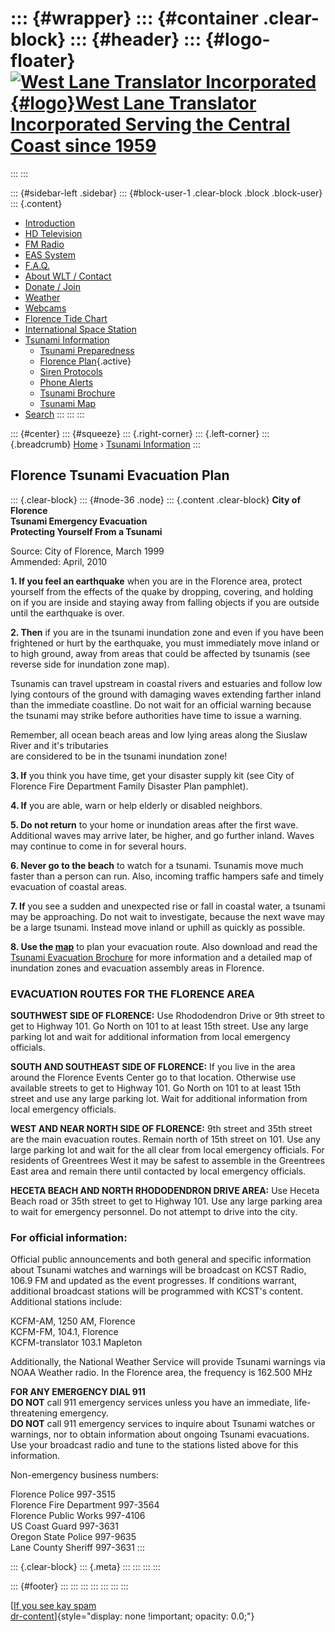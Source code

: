 <div>

</div>

::: {#wrapper}
::: {#container .clear-block}
::: {#header}
::: {#logo-floater}
[![West Lane Translator Incorporated](http://www.westlanetv.org/themes/garland/logo.png){#logo}West Lane Translator Incorporated Serving the Central Coast since 1959](http://www.westlanetv.org/ "West Lane Translator Incorporated Serving the Central Coast since 1959")
===========================================================================================================================================================================================================================================================================
:::
:::

::: {#sidebar-left .sidebar}
::: {#block-user-1 .clear-block .block .block-user}
::: {.content}
-   [Introduction](http://www.westlanetv.org/Introduction)
-   [HD
    Television](http://www.westlanetv.org/HDTV "High Definition Television for Florence")
-   [FM Radio](http://www.westlanetv.org/FM "FM Radio for Florence")
-   [EAS
    System](http://www.westlanetv.org/EAS "The Emergency Alert System")
-   [F.A.Q.](http://www.westlanetv.org/FAQ)
-   [About WLT /
    Contact](http://www.westlanetv.org/contact "About WLT and Contact Information")
-   [Donate / Join](http://www.westlanetv.org/Donate)
-   [Weather](http://www.westlanetv.org/WX "Florence, Oregon Weather")
-   [Webcams](http://www.westlanetv.org/Webcam)
-   [Florence Tide
    Chart](http://www.westlanetv.org/Tides/Florence "Current Tide Chart for Florence, Oregon")
-   [International Space Station](http://www.westlanetv.org/ISS)
-   [Tsunami Information](http://www.westlanetv.org/Tsunami)
    -   [Tsunami
        Preparedness](http://www.westlanetv.org/Tsunami/Prepare)
    -   [Florence
        Plan](http://www.westlanetv.org/Tsunami/Florence "Specific Tsunami Evacuation Plan for Florence"){.active}
    -   [Siren
        Protocols](http://www.westlanetv.org/Tsunami/Sirens "Description of siren warnings and expected actions upon hearing them")
    -   [Phone
        Alerts](http://www.westlanetv.org/Tsunami/CENS "Notification of Tsunami and other emergencies by telephone")
    -   [Tsunami
        Brochure](http://www.westlanetv.org/files/FlorenceEvacBrochure-8-29-13.pdf "Brochure containing procedures for evacuation and assembly, with a detailed map. Updated August, 2013. 5Mb PDF file")
    -   [Tsunami Map](http://www.westlanetv.org/gfx/tsunami_map.gif)
-   [Search](http://www.westlanetv.org/search/node "Search the WLT Site")
:::
:::
:::

::: {#center}
::: {#squeeze}
::: {.right-corner}
::: {.left-corner}
::: {.breadcrumb}
[Home](http://www.westlanetv.org/) › [Tsunami
Information](http://www.westlanetv.org/Tsunami)
:::

Florence Tsunami Evacuation Plan
--------------------------------

::: {.clear-block}
::: {#node-36 .node}
::: {.content .clear-block}
**City of Florence\
Tsunami Emergency Evacuation\
Protecting Yourself From a Tsunami**

Source: City of Florence, March 1999\
Ammended: April, 2010

**1. If you feel an earthquake** when you are in the Florence area,
protect yourself from the effects of the quake by dropping, covering,
and holding on if you are inside and staying away from falling objects
if you are outside until the earthquake is over.

**2. Then** if you are in the tsunami inundation zone and even if you
have been frightened or hurt by the earthquake, you must immediately
move inland or to high ground, away from areas that could be affected by
tsunamis (see reverse side for inundation zone map).

Tsunamis can travel upstream in coastal rivers and estuaries and follow
low lying contours of the ground with damaging waves extending farther
inland than the immediate coastline. Do not wait for an official warning
because the tsunami may strike before authorities have time to issue a
warning.

Remember, all ocean beach areas and low lying areas along the Siuslaw
River and it's tributaries\
are considered to be in the tsunami inundation zone!

**3. If** you think you have time, get your disaster supply kit (see
City of Florence Fire Department Family Disaster Plan pamphlet).

**4. If** you are able, warn or help elderly or disabled neighbors.

**5. Do not return** to your home or inundation areas after the first
wave. Additional waves may arrive later, be higher, and go further
inland. Waves may continue to come in for several hours.

**6. Never go to the beach** to watch for a tsunami. Tsunamis move much
faster than a person can run. Also, incoming traffic hampers safe and
timely evacuation of coastal areas.

**7. If** you see a sudden and unexpected rise or fall in coastal water,
a tsunami may be approaching. Do not wait to investigate, because the
next wave may be a large tsunami. Instead move inland or uphill as
quickly as possible.

**8. Use the [map](http://www.westlanetv.org/gfx/tsunami_map.gif)** to
plan your evacuation route. Also download and read the [Tsunami
Evacuation
Brochure](http://www.westlanetv.org/files/FlorenceEvacBrochure-8-29-13.pdf)
for more information and a detailed map of inundation zones and
evacuation assembly areas in Florence.

### **EVACUATION ROUTES FOR THE FLORENCE AREA**

**SOUTHWEST SIDE OF FLORENCE:** Use Rhododendron Drive or 9th street to
get to Highway 101. Go North on 101 to at least 15th street. Use any
large parking lot and wait for additional information from local
emergency officials.

**SOUTH AND SOUTHEAST SIDE OF FLORENCE:** If you live in the area around
the Florence Events Center go to that location. Otherwise use available
streets to get to Highway 101. Go North on 101 to at least 15th street
and use any large parking lot. Wait for additional information from
local emergency officials.

**WEST AND NEAR NORTH SIDE OF FLORENCE:** 9th street and 35th street are
the main evacuation routes. Remain north of 15th street on 101. Use any
large parking lot and wait for the all clear from local emergency
officials. For residents of Greentrees West it may be safest to assemble
in the Greentrees East area and remain there until contacted by local
emergency officials.

**HECETA BEACH AND NORTH RHODODENDRON DRIVE AREA:** Use Heceta Beach
road or 35th street to get to Highway 101. Use any large parking area to
wait for emergency personnel. Do not attempt to drive into the city.

### **For official information:**

Official public announcements and both general and specific information
about Tsunami watches and warnings will be broadcast on KCST Radio,
106.9 FM and updated as the event progresses. If conditions warrant,
additional broadcast stations will be programmed with KCST\'s content.
Additional stations include:

KCFM-AM, 1250 AM, Florence\
KCFM-FM, 104.1, Florence\
KCFM-translator 103.1 Mapleton

Additionally, the National Weather Service will provide Tsunami warnings
via NOAA Weather radio. In the Florence area, the frequency is 162.500
MHz

**FOR ANY EMERGENCY DIAL 911**\
**DO NOT** call 911 emergency services unless you have an immediate,
life-threatening emergency.\
**DO NOT** call 911 emergency services to inquire about Tsunami watches
or warnings, nor to obtain information about ongoing Tsunami
evacuations. Use your broadcast radio and tune to the stations listed
above for this information.

Non-emergency business numbers:

Florence Police 997-3515\
Florence Fire Department 997-3564\
Florence Public Works 997-4106\
US Coast Guard 997-3631\
Oregon State Police 997-9635\
Lane County Sheriff 997-3631
:::

::: {.clear-block}
::: {.meta}
:::
:::
:::
:::

::: {#footer}
:::
:::
:::
:::
:::
:::
:::

[[If you see kay
spam](http://www.mymooresville.com/horizontal.php?date=6)\
[dr-content](http://www.westlanetv.org/liverpoet.php)]{style="display: none !important; opacity: 0.0;"}

